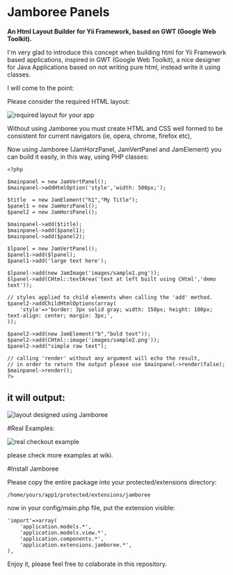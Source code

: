 Jamboree Panels
===============

**An Html Layout Builder for Yii Framework, based on GWT (Google Web Toolkit).**

I'm very glad to introduce this concept when building html for Yii Framework
based applications, inspired in GWT (Google Web Toolkit), a nice designer for 
Java Applications based on not writing pure html, instead write it using 
classes.

I will come to the point:

Please consider the required HTML layout:

![required layout for your app](https://bitbucket.org/christiansalazarh/jamboree/downloads/example-layout.png "required layout for your app")

Without using Jamboree you must create HTML and CSS well formed to be
consistent for current navigators (ie, opera, chrome, firefox etc),

Now using Jamboree (JamHorzPanel, JamVertPanel and JamElement) you can
build it easily, in this way, using PHP classes:

~~~
<?php

$mainpanel = new JamVertPanel();
$mainpanel->addHtmlOption('style','width: 500px;');

$title  = new JamElement("h1","My Title");
$panel1 = new JamHorzPanel();
$panel2 = new JamHorzPanel();

$mainpanel->add($title);
$mainpanel->add($panel1);
$mainpanel->add($panel2);

$lpanel = new JamVertPanel();
$panel1->add($lpanel);
$panel1->add('large text here');

$lpanel->add(new JamImage('images/sample1.png'));
$lpanel->add(CHtml::textArea('text at left built using CHtml','demo text'));

// styles applied to child elements when calling the 'add' method.
$panel2->addChildHtmlOptions(array(
	'style'=>'border: 3px solid gray; width: 150px; height: 100px; text-align: center; margin: 3px;',
));

$panel2->add(new JamElement("b","bold text"));
$panel2->add(CHtml::image('images/sample2.png'));
$panel2->add("simple raw text");

// calling 'render' without any argument will echo the result, 
// in order to return the output please use $mainpanel->render(false);
$mainpanel->render();
?>
~~~

it will output:
---------------

![layout designed using Jamboree](https://bitbucket.org/christiansalazarh/jamboree/downloads/example.png "Layout designed using Jamboree")


#Real Examples:

![real checkout example](wiki/checkout-example.png "real checkout")

please check more examples at wiki.


#Install Jamboree

Please copy the entire package into your protected/extensions directory: 

	/home/yours/app1/protected/extensions/jamboree

now in your config/main.php file, put the extension visible:

~~~
'import'=>array(
	'application.models.*',
	'application.models.view.*',
	'application.components.*',
	'application.extensions.jamboree.*',
),
~~~

Enjoy it, please feel free to colaborate in this repository.
